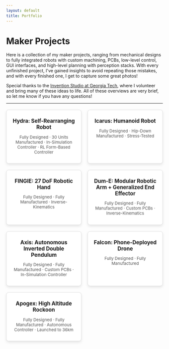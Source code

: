 ```yaml
---
layout: default
title: Portfolio
---
```


# Maker Projects

Here is a collection of my maker projects, ranging from mechanical designs to fully integrated robots with custom machining, PCBs, low-level control, GUI interfaces, and high-level planning with perception stacks. With every unfinished project, I've gained insights to avoid repeating those mistakes, and with every finished one, I get to capture some great photos! 

Special thanks to the [Invention Studio at Georgia Tech](https://inventionstudio.gatech.edu/), where I volunteer and bring many of these ideas to life. All of these overviews are very brief, so let me know if you have any questions!

---

<div class="portfolio-grid">
  <!-- Project 0 -->
  <div class="portfolio-card" onclick="toggleModal('modal0')">
    <h2>Hydra: Self-Rearranging Robot</h2>
    <p>Fully Designed &middot; 30 Units Manufactured &middot; In-Simulation Controller &middot; RL Form-Based Controller</p>
  </div>
  
  <!-- Project 1 -->
  <div class="portfolio-card" onclick="toggleModal('modal1')">
    <h2>Icarus: Humanoid Robot</h2>
    <p>Fully Designed &middot; Hip-Down Manufactured &middot; Stress-Tested</p>
  </div>

  <!-- Project 2 -->
  <div class="portfolio-card" onclick="toggleModal('modal2')">
    <h2>FINGIE: 27 DoF Robotic Hand</h2>
    <p>Fully Designed &middot; Fully Manufactured &middot; Inverse-Kinematics</p>
  </div>

  <!-- Project 3 -->
  <div class="portfolio-card" onclick="toggleModal('modal3')">
    <h2>Dum-E: Modular Robotic Arm + Generalized End Effector</h2>
    <p>Fully Designed &middot; Fully Manufactured &middot; Custom PCBs &middot; Inverse-Kinematics</p>
  </div>

  <!-- Project 4 -->
  <div class="portfolio-card" onclick="toggleModal('modal4')">
    <h2>Axis: Autonomous Inverted Double Pendulum</h2>
    <p>Fully Designed &middot; Fully Manufactured &middot; Custom PCBs &middot; In-Simulation Controller</p>
  </div>

  <!-- Project 5 -->
  <div class="portfolio-card" onclick="toggleModal('modal5')">
    <h2>Falcon: Phone-Deployed Drone</h2>
    <p>Fully Designed &middot; Fully Manufactured</p>
  </div>

  <!-- Project 6 -->
  <div class="portfolio-card" onclick="toggleModal('modal6')">
    <h2>Apogex: High Altitude Rockoon</h2>
    <p>Fully Designed &middot; Fully Manufactured &middot; Autonomous Controller &middot; Launched to 36km</p>
  </div>
</div>

<!-- Modals -->
<div id="modal0" class="modal">
  <div class="modal-content">
    <button class="close-btn" onclick="toggleModal('modal0')">&times;</button>
    <h2>Hydra: Self-Rearranging Robot</h2>
    <div class="two-column">
      <div class="text-column">
        <h3>Motivation</h3>
        <p>Humans have shaped the world to suit our needs, creating a utilitarian environment we can inhabit. Anthropomorphic robotics, therefore, serves as a natural bridge to generalized robotics—capable of using the same tools and spaces, and thus performing the same tasks as we do. However, robotics has the potential to achieve much more. What if robots weren't constrained by form? What if they could navigate any conceivable space, grasp objects of any shape, and serve and manipulate any tool? Amorphic robotics opens up every niche in our world — offering possibilities beyond what evolution could provide.</p>
        <h3>Design Overview</h3>
        <p>All self-rearranging robots currently are prohibitively large, move very slowly, and have horribly insufficient control systems. I want to solve all of these problems. I decided to use <em>edges</em> and <em>nodes</em>. Nodes have four electromagnets which can be controlled, and edges can rotate, extend, and flex, with magnetic terminals on each side. This enables self-rearrangement and unrestricted movement. The mechanical and electrical design allows for sub-cm length of edges and 10mm width in each node-edge subsystem.</p>
      </div>
      <div class="image-column">
        <img src="images/hydra_render.png" alt="Hydra Render">
      </div>
    </div>
    <!-- Move "Some Challenges" section here -->
    <h3>Some Challenges</h3>
    <p>This project is ongoing, so not all of the challenges are known yet, but below are a few that caused me pain...</p>
    <ul>
      <li><strong>Permanent Magnets</strong>: Since the batteries are self-contained within the nodes (and also communicate power via pogo pin contact points to the edges), we want to minimize power usage. Thus, we don't want energy draw when the electromagnets are in contact (i.e. <em>on</em>). So, instead of traditional electromagnets which are on when current is sent through them, I had to use permanent magnets which are off when current is sent through them. Unfortunately, these do not exist for purchase in the size I need, so I manufactured them. To do this, I designed and manufactured a spooling mechanism and computed the solenoid dimensions to generate a specific holding force of the magnet. This necessary holding force was computed through stochastic guarantees on the cumulative force of lattice structures that the overall system could generate. This garauntee is quite cool as there is feedback between torque profiles in the motor, the weight of the motors, and the peak carrying weight of the magnets and their own weight so it turns into an optimization problem!</li>
      <li><strong>Position Control of Motors</strong>: The motors used are micro-DC motors which cost about $1 each with custom planetary gearboxes (for the motor responsible for rotation) and wormgear drives (for the motor responsible for extension/flexion) and unfortunately are too small to have any encoder setup that I could simply buy. As such, I had to use coin encoders (which only have an accuracy of 180 degrees) and embed them into the back-shaft inside the micro-DC motor. To do this, I had to reconstruct the shell of the motor, which required me to bend zinc sheets very precisely and mount the encoders as part of the body of the motor.</li>
      <li><strong>Parallelized Simulation</strong>: Previous attempts at large-scale self-reassembling robots generally used search algorithms and basic movement primitive structures. But, based on work at the AMBER Lab, I was curious about how we could reduce the high-dimensional decision space of this control system (since it has massive state spaces) using reinforcement learning (RL). I thus set up IsaacSim in a Dockerized container and hosted it on a virtual GPU (since I cannot afford the multi-thousand dollar price tag to buy one). I wrote custom physics for the attachment and reorganization of nodes and edges. I'm currently experimenting with different hierarchically stacked RL-based controllers.</li>
    </ul>
  </div>
</div>

<div id="modal1" class="modal">
  <div class="modal-content">
    <button class="close-btn" onclick="toggleModal('modal1')">&times;</button>
    <h2>Icarus: Humanoid Robot</h2>
    <!-- First section with text on the left and image on the right -->
    <div class="two-column">
      <div class="text-column">
        <h3>Challenges</h3>
        <p>You'll notice that I did not use the typical cylindrical motors to actuate the joints. This was due to cost - each of those (e.g. Unitree B1) are $8,000+ which are personally unaffordable. Instead, I decided to build in the motors to the skeletal structure of the robot. This posed a massive mechanical engineering challenge as parameterizing the model is now nearly impossible. I built an API that plugs into my Fusion 360 for this that draws on available dimensions from Servocity, where I sourced the motors. This enables parameterization of limb lengths so that I can optimize stress profiles in FEA in Fusion 360.</p>
        <h3>Objectives</h3>
        <p>A main objective that I gave myself for this project was to try to mimic the motion patterns of humanoid joints as closely as possible. A good example of this is the scapular motion, which does not follow a typical fixed radius arc. Instead, it moves approximately linearly until an inflection point at which it translates to an arc of approximately fixed radius. To mimic this, I used linear rails with linear bearings with pendulum-esque structures actuated by a central motor. On the linear rails, there are stiff springs. As the linear rail (attached to the shoulders) moves up the rail linearly, they quickly collide with the springs, which then translate the motion to an arc.</p>
        <p>Similarly, shoulder abduction (generally controlled by the supraspinatus and lateral middle deltoid muscles) is controlled by linear rails themselves actuated by in-line motors attached to the spine via universal joints, allowing for a full range of motion.</p>
      </div>
      <div class="image-column">
        <img src="images/human.PNG" alt="Icarus Render">
      </div>
    </div>
    <!-- Optimizations section in single column -->
    <h3>Optimizations</h3>
    <p>The entire assembly had to be low-cost. Because of the in-line motor design and the entirely custom gearboxes, it is able to be assembled at the cost of approximately $3,000. To achieve this, I had to design a Fusion 360 widget to automatically parameterize and generate crown gearboxes since I needed to translate axial motion from the motors, which is in-line with the joints, to a perpendicular motion while also controlling the exact torque profiles of the joints.</p>
    <p>The use of custom-coded widgets was especially useful because I was computing the necessary torque profiles of the different joints through walking simulation in MuJoCo. The walking dynamics were manually defined in the beginning after a long attempt using Pinocchio.</p>
    <!-- Manufacturing section -->
    <h3>Manufacturing</h3>
    <p>Due to budget constraints, I was only able to manufacture the hip-down parts. Below, I showcase one of the legs and the knee joint. All of the parts were manufactured from aluminum (a fastener for the ankle was steel due to shearing concerns) using a 5-axis CNC for 3D parts and a waterjet for the 2D parts.</p>
    <!-- Third set of side-by-side images -->
    <div class="small-image-row">
      <img src="images/gearbox.png" alt="Gearbox">
      <img src="images/leg.png" alt="Leg">
    </div>
    <!-- Stress-Test section -->
    <h3>Stress-Test</h3>
    <p>After simulating necessary joint torque values, I evaluated how well the manufactured joints matched. Compared to simulated values, the resulting torque profiles were nearly identical. Below is an interesting comparison to humanoid joint profiles, which the robotic joints universally outperformed.</p>
    <!-- Single full-width image -->
    <img src="images/stress_test.png" alt="Icarus Robot Close-up" class="centered-image">
  </div>
</div>


<div id="modal2" class="modal">
  <div class="modal-content">
    <button class="close-btn" onclick="toggleModal('modal2')">&times;</button>
    <h2>FINGIE: 27 DoF Robotic Hand</h2>
    <div class="medium-image-row">
        <img src="images/fingie1.png" alt="view1">
        <img src="images/fingie2.png" alt="view2">
    </div>
    <h3>Description</h3>
    <p>The goal of this project was to use creative manufacturing techniques and materials to biomechanically simulate anthropomorphic hand movements. Almost all prosthetics/robotic hands on the market are maximum of 10-13 DoF, this project aims to capture the full 27 DoF present in normal human hands.</p>
    <h3>Some Challenges</h3>
    <ul>
      <li><strong>Complex Joint Dynamics</strong>: There are so many complex dynamics in the human hand. Just squeeze your metacarpals together, that's not even generally considered a degree of motion but it is! The thumb is an absolute mess with how it interacts with the trapezium (still better than the mess of bones in the foot though)! So, it was relatively obvious from the start that simple joints using bearings, bushings, etc. would be pointless since half of the joints work in multiple dimensions simultaneously anyway. So, what I became interested in what flexible resin printing (all of the white in the renders above). This enables twisting, compression, extension, etc. of what could be considered ligaments and tendons. These were wrapped around the base and end of the metacarpals and bolted into place. They were also snap-fitted to the back of the fingers and act as the grip as well on the distal joints.</li>
      <li><strong>Long-Range Force Communication</strong>: We know from prosthetics that EMG measurements in the palm/hand are essentially non-existent and similarly anatomically we know that the muscles responsible for hand movement are almost entirely activated and contained within the forearm. Similarly, for this project, I housed the actuators which were simple servo motors with about 10kg/cm of torque with a custom spool attachment on top. These spools were wrapped with kevlar string and routed through holes in the hand to actuate different directions. An added benefit of the flexible resin prints is that inverse movement already occurs without active actuation, so the motors only need to actuate joints in one direction in general.</li>
      <li><strong>Abduction & Adduction of Phlanges</strong>: If I were to return to this project, I would custom manufacture gear boxes to fit inside of the palm and between the metacarpals to do much of the hand's actuation, but I did this project when I was less confident in my mechanical engineering, so I decided instead to deal with non-tendon-actuated movement by simply carving out an area in the phalanges in the fingers and inserting a micro-servo motor which then locks its arm via jointed bolt to the end of the metacarpals, and thus achieves direct drive of the abduction/adduction motion.</li>
    </ul>
    <h3>Where This Ended Up</h3>
    All of this project was manufactured back when was working on it, but it ended up failing because of the very low fidelity of control that I could exert on each joint. This was a combination of how I used tendons and flexible ligament structures in the design. I have given some thought to how I would redo this if I were to give it another go. Some thoughts are in this <a href="images/design_doc.pdf" target="_blank">design document</a>.
  </div>
</div>

<div id="modal3" class="modal">
  <div class="modal-content">
    <button class="close-btn" onclick="toggleModal('modal3')">&times;</button>
    <h2>Dum-E: Modular Robotic Arm</h2>
    <img src="/assets/images/project3-large.jpg" alt="Dum-E Arm">
    <p>Detailed description of Dum-E project goes here.</p>
  </div>
</div>

<div id="modal4" class="modal">
  <div class="modal-content">
    <button class="close-btn" onclick="toggleModal('modal4')">&times;</button>
    <h2>Axis: Autonomous Inverted Double Pendulum</h2>
    <img src="/assets/images/project4-large.jpg" alt="Axis Pendulum">
    <p>Detailed description of Axis project goes here.</p>
  </div>
</div>

<div id="modal5" class="modal">
  <div class="modal-content">
    <button class="close-btn" onclick="toggleModal('modal5')">&times;</button>
    <h2>Falcon: Phone-Deployed Drone</h2>
    <img src="/assets/images/project5-large.jpg" alt="Falcon Drone">
    <p>Detailed description of Falcon project goes here.</p>
  </div>
</div>

<div id="modal6" class="modal">
  <div class="modal-content">
    <button class="close-btn" onclick="toggleModal('modal6')">&times;</button>
    <h2>Apogex: High Altitude Rockoon</h2>
    <img src="/assets/images/project6-large.jpg" alt="Apogex Rockoon">
    <p>Detailed description of Apogex project goes here.</p>
  </div>
</div>

<!-------------------------------------------- JS & Stylings -------------------------------------------->

<!-- JavaScript for Modal Toggle -->
<script>
  function toggleModal(modalId) {
    const modal = document.getElementById(modalId);
    if (modal) {
      const isVisible = modal.classList.contains("show-modal");
      modal.classList.toggle("show-modal", !isVisible);
      document.body.classList.toggle("modal-open", !isVisible);
    }
  }

  // Close modal when clicking outside of it
  window.addEventListener('click', function(event) {
    const modals = document.querySelectorAll('.modal');
    modals.forEach((modal) => {
      if (event.target === modal) {
        modal.classList.remove("show-modal");
        document.body.classList.remove("modal-open");
      }
    });
  });
</script>

<!-- CSS for the modal and portfolio grid -->
<!-- CSS for the modal and portfolio grid with fade-in/out effect and adjusted text sizes -->
<style>
  .centered-image {
    display: block;           /* Makes image act like a block-level element */
    margin: 0 auto;           /* Centers the image horizontally */
    width: 50%;               /* Sets image width to 50% of its container */
    max-width: 50%;          /* Ensures image does not exceed container width */
    height: auto;             /* Maintains the aspect ratio */
}

/* Modal Content Styling */
.modal-content {
    background-color: #fff;
    border-radius: 8px;
    padding: 20px;
    width: 80vw;
    height: auto;
    position: relative;
    text-align: left;
    overflow-y: auto;
    max-height: 80vh;
    box-sizing: border-box;
}

/* Two-Column Layout for First Section */
.two-column {
    display: grid;
    grid-template-columns: 1fr 1fr; /* Two equal-width columns */
    gap: 20px;
    margin-bottom: 20px;
}

.text-column {
    /* No additional alignment styling needed */
}

.image-column img {
    width: 100%; /* Make the image take up full width of the column */
    height: auto;
    border-radius: 4px;
}

/* Image Row Styling for other sections */
.image-row {
    display: flex;
    justify-content: space-between;
    gap: 10px;
    margin-bottom: 20px;
}

.image-row img {
    width: 48%;
    height: auto;
    border-radius: 4px;
}

.small-image-row {
    display: flex;
    justify-content: space-around;
    align-items: flex-start; /* Align images to the top of the row */
    gap: 10px;
    margin-bottom: 20px;
}

.small-image-row img {
    width: 48%; /* Scale these images to 48% of the container width */
    max-width: 20%; /* Prevent the image from exceeding its container */
    height: auto; /* Maintain aspect ratio */
    border-radius: 4px;
    object-fit: contain; /* Ensures aspect ratio is maintained without stretching */
}

.medium-image-row {
    display: flex;
    justify-content: center; /* Center the group horizontally */
    align-items: center; /* Center images of different heights vertically */
    gap: 10px;
    margin-bottom: 20px;
}

.medium-image-row img {
    width: 48%; /* Scale these images to 48% of the container width */
    max-width: 50%; /* Prevent the image from exceeding its container */
    height: auto; /* Maintain aspect ratio */
    border-radius: 4px;
    object-fit: contain; /* Ensures aspect ratio is maintained without stretching */
}


  /* Portfolio Grid */
  .portfolio-grid {
    display: grid;
    grid-template-columns: repeat(2, 1fr);
    gap: 20px;
    max-width: 100%;
    margin-top: 20px;
  }

  .portfolio-card {
    background-color: #ffffff;
    border: 1px solid #ddd;
    border-radius: 8px;
    box-shadow: 0 4px 8px rgba(0, 0, 0, 0.1);
    padding: 15px;
    text-align: center;
    transition: transform 0.2s;
    cursor: pointer;
    width: auto;
  }

  .portfolio-card:hover {
    transform: translateY(-5px);
  }

  .portfolio-card img {
    width: 100%;
    height: auto;
    border-radius: 4px;
    margin-bottom: 10px;
  }

  .portfolio-card h2 {
    font-size: 1.2em; /* Original font size for project titles */
    margin: 10px 0;
  }

  .portfolio-card p {
    font-size: 0.95em; /* Original font size for project descriptions */
    color: #555;
  }

  /* Modal Styles */
  .modal {
    display: flex;
    justify-content: center;
    align-items: center;
    position: fixed;
    top: 0;
    left: 0;
    width: 100vw;
    height: 100vh;
    background-color: rgba(0, 0, 0, 0.8);
    opacity: 0;
    visibility: hidden;
    transition: opacity 0.3s ease, visibility 0.3s ease;
    z-index: 1000;
  }

  .show-modal {
    opacity: 1;
    visibility: visible;
  }

  .show-modal .modal-content {
    transform: scale(1);
  }

  .modal-content img {
    width: 100%;
    height: auto;
    border-radius: 4px;
    margin-top: 10px;
  }

  .modal-content h2 {
    margin-top: 0;
  }

  .close-btn {
    position: absolute;
    top: 10px;
    right: 15px;
    font-size: 28px;
    color: #333;
    background: none;
    border: none;
    cursor: pointer;
    z-index: 10;
  }

  .modal-open {
    overflow: hidden;
  }
</style>
